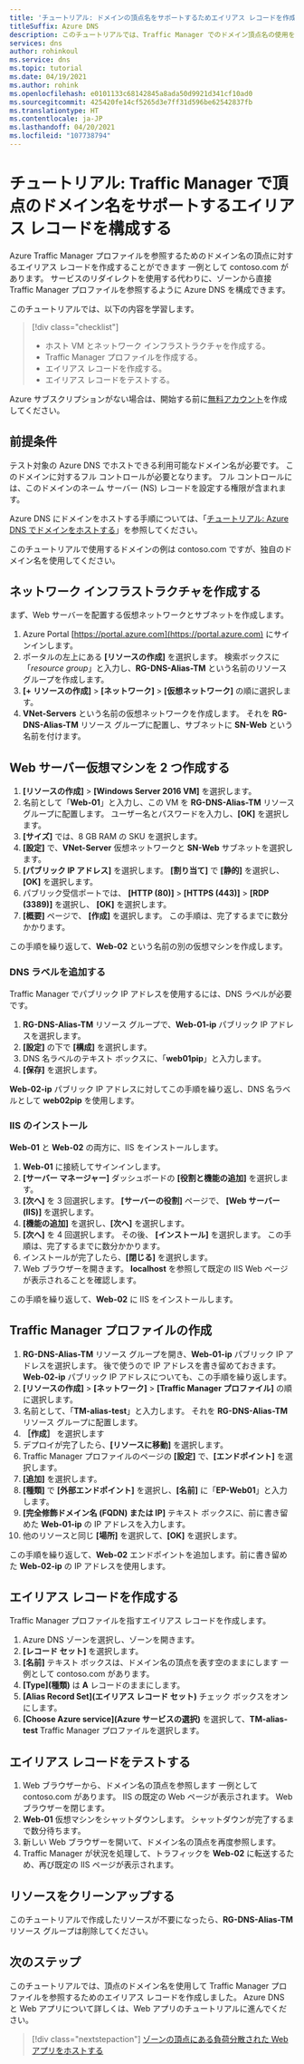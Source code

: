 ```yaml
---
title: 'チュートリアル: ドメインの頂点名をサポートするためエイリアス レコードを作成する - Traffic Manager'
titleSuffix: Azure DNS
description: このチュートリアルでは、Traffic Manager でのドメイン頂点名の使用をサポートするために Azure DNS エイリアス レコードを構成する方法を示します。
services: dns
author: rohinkoul
ms.service: dns
ms.topic: tutorial
ms.date: 04/19/2021
ms.author: rohink
ms.openlocfilehash: e0101133c68142845a8ada50d9921d341cf10ad0
ms.sourcegitcommit: 425420fe14cf5265d3e7ff31d596be62542837fb
ms.translationtype: HT
ms.contentlocale: ja-JP
ms.lasthandoff: 04/20/2021
ms.locfileid: "107738794"
---
```

# <a name="tutorial-configure-an-alias-record-to-support-apex-domain-names-with-traffic-manager"></a>チュートリアル: Traffic Manager で頂点のドメイン名をサポートするエイリアス レコードを構成する 

Azure Traffic Manager プロファイルを参照するためのドメイン名の頂点に対するエイリアス レコードを作成することができます  一例として contoso.com があります。 サービスのリダイレクトを使用する代わりに、ゾーンから直接 Traffic Manager プロファイルを参照するように Azure DNS を構成できます。 

このチュートリアルでは、以下の内容を学習します。

> [!div class="checklist"]
> * ホスト VM とネットワーク インフラストラクチャを作成する。
> * Traffic Manager プロファイルを作成する。
> * エイリアス レコードを作成する。
> * エイリアス レコードをテストする。

Azure サブスクリプションがない場合は、開始する前に[無料アカウント](https://azure.microsoft.com/free/?WT.mc_id=A261C142F)を作成してください。

## <a name="prerequisites"></a>前提条件
テスト対象の Azure DNS でホストできる利用可能なドメイン名が必要です。 このドメインに対するフル コントロールが必要となります。 フル コントロールには、このドメインのネーム サーバー (NS) レコードを設定する権限が含まれます。

Azure DNS にドメインをホストする手順については、「[チュートリアル: Azure DNS でドメインをホストする](dns-delegate-domain-azure-dns.md)」を参照してください。

このチュートリアルで使用するドメインの例は contoso.com ですが、独自のドメイン名を使用してください。

## <a name="create-the-network-infrastructure"></a>ネットワーク インフラストラクチャを作成する

まず、Web サーバーを配置する仮想ネットワークとサブネットを作成します。

1. Azure Portal [https://portal.azure.com](https://portal.azure.com) にサインインします。
2. ポータルの左上にある **[リソースの作成]** を選択します。 検索ボックスに「*resource group*」と入力し、**RG-DNS-Alias-TM** という名前のリソース グループを作成します。
3. **[+ リソースの作成]**  >  **[ネットワーク]**  >  **[仮想ネットワーク]** の順に選択します。
4. **VNet-Servers** という名前の仮想ネットワークを作成します。 それを **RG-DNS-Alias-TM** リソース グループに配置し、サブネットに **SN-Web** という名前を付けます。

## <a name="create-two-web-server-virtual-machines"></a>Web サーバー仮想マシンを 2 つ作成する

1. **[リソースの作成]**  >  **[Windows Server 2016 VM]** を選択します。
2. 名前として「**Web-01**」と入力し、この VM を **RG-DNS-Alias-TM** リソース グループに配置します。 ユーザー名とパスワードを入力し、**[OK]** を選択します。
3. **[サイズ]** では、8 GB RAM の SKU を選択します。
4. **[設定]** で、**VNet-Server** 仮想ネットワークと **SN-Web** サブネットを選択します。
5. **[パブリック IP アドレス]** を選択します。 **[割り当て]** で **[静的]** を選択し、**[OK]** を選択します。
6. パブリック受信ポートでは、 **[HTTP (80)]**  >  **[HTTPS (443)]**  >  **[RDP (3389)]** を選択し、 **[OK]** を選択します。
7. **[概要]** ページで、 **[作成]** を選択します。 この手順は、完了するまでに数分かかります。

この手順を繰り返して、**Web-02** という名前の別の仮想マシンを作成します。

### <a name="add-a-dns-label"></a>DNS ラベルを追加する

Traffic Manager でパブリック IP アドレスを使用するには、DNS ラベルが必要です。
1. **RG-DNS-Alias-TM** リソース グループで、**Web-01-ip** パブリック IP アドレスを選択します。
2. **[設定]** の下で **[構成]** を選択します。
3. DNS 名ラベルのテキスト ボックスに、「**web01pip**」と入力します。
4. **[保存]** を選択します。

**Web-02-ip** パブリック IP アドレスに対してこの手順を繰り返し、DNS 名ラベルとして **web02pip** を使用します。

### <a name="install-iis"></a>IIS のインストール

**Web-01** と **Web-02** の両方に、IIS をインストールします。

1. **Web-01** に接続してサインインします。
2. **[サーバー マネージャー]** ダッシュボードの **[役割と機能の追加]** を選択します。
3. **[次へ]** を 3 回選択します。 **[サーバーの役割]** ページで、 **[Web サーバー (IIS)]** を選択します。
4. **[機能の追加]** を選択し、**[次へ]** を選択します。
5. **[次へ]** を 4 回選択します。 その後、 **[インストール]** を選択します。 この手順は、完了するまでに数分かかります。
6. インストールが完了したら、**[閉じる]** を選択します。
7. Web ブラウザーを開きます。 **localhost** を参照して既定の IIS Web ページが表示されることを確認します。

この手順を繰り返して、**Web-02** に IIS をインストールします。


## <a name="create-a-traffic-manager-profile"></a>Traffic Manager プロファイルの作成

1. **RG-DNS-Alias-TM** リソース グループを開き、**Web-01-ip** パブリック IP アドレスを選択します。 後で使うので IP アドレスを書き留めておきます。 **Web-02-ip** パブリック IP アドレスについても、この手順を繰り返します。
1. **[リソースの作成]**  >  **[ネットワーク]**  >  **[Traffic Manager プロファイル]** の順に選択します。
2. 名前として、「**TM-alias-test**」と入力します。 それを **RG-DNS-Alias-TM** リソース グループに配置します。
3. **［作成］** を選択します
4. デプロイが完了したら、**[リソースに移動]** を選択します。
5. Traffic Manager プロファイルのページの **[設定]** で、**[エンドポイント]** を選択します。
6. **[追加]** を選択します。
7. **[種類]** で **[外部エンドポイント]** を選択し、**[名前]** に「**EP-Web01**」と入力します。
8. **[完全修飾ドメイン名 (FQDN) または IP]** テキスト ボックスに、前に書き留めた **Web-01-ip** の IP アドレスを入力します。
9. 他のリソースと同じ **[場所]** を選択して、**[OK]** を選択します。

この手順を繰り返して、**Web-02** エンドポイントを追加します。前に書き留めた **Web-02-ip** の IP アドレスを使用します。

## <a name="create-an-alias-record"></a>エイリアス レコードを作成する

Traffic Manager プロファイルを指すエイリアス レコードを作成します。

1. Azure DNS ゾーンを選択し、ゾーンを開きます。
2. **[レコード セット]** を選択します。
3. **[名前]** テキスト ボックスは、ドメイン名の頂点を表す空のままにします  一例として contoso.com があります。
4. **[Type]\(種類\)** は **A** レコードのままにします。
5. **[Alias Record Set]\(エイリアス レコード セット\)** チェック ボックスをオンにします。
6. **[Choose Azure service]\(Azure サービスの選択\)** を選択して、**TM-alias-test** Traffic Manager プロファイルを選択します。

## <a name="test-the-alias-record"></a>エイリアス レコードをテストする

1. Web ブラウザーから、ドメイン名の頂点を参照します  一例として contoso.com があります。 IIS の既定の Web ページが表示されます。 Web ブラウザーを閉じます。
2. **Web-01** 仮想マシンをシャットダウンします。 シャットダウンが完了するまで数分待ちます。
3. 新しい Web ブラウザーを開いて、ドメイン名の頂点を再度参照します。
4. Traffic Manager が状況を処理して、トラフィックを **Web-02** に転送するため、再び既定の IIS ページが表示されます。

## <a name="clean-up-resources"></a>リソースをクリーンアップする

このチュートリアルで作成したリソースが不要になったら、**RG-DNS-Alias-TM** リソース グループは削除してください。

## <a name="next-steps"></a>次のステップ

このチュートリアルでは、頂点のドメイン名を使用して Traffic Manager プロファイルを参照するためのエイリアス レコードを作成しました。 Azure DNS と Web アプリについて詳しくは、Web アプリのチュートリアルに進んでください。

> [!div class="nextstepaction"]
> [ゾーンの頂点にある負荷分散された Web アプリをホストする](./dns-alias-appservice.md)
